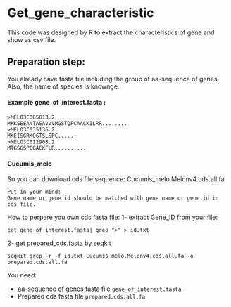 # Get_gene_characteristic
This code was designed by R to extract the characteristics of gene and show as csv file.  
## Preparation step:
You already have fasta file including the group of aa-sequence of genes. Also, the name of species is knownge.

#### Example gene_of_interest.fasta : 

```
>MELO3C005013.2
MKKSEEANTASAVVVMGSTQPCAACKILRR........
>MELO3C035136.2
MKEISGRKQGTSLSPC......
>MELO3C012908.2
MTGSGSPCGACKFLR..........
```
#### Cucumis_melo 
So you can download cds file sequence: Cucumis_melo.Melonv4.cds.all.fa
```
Put in your mind:
Gene name or gene id should be matched with gene name or gene id in cds file.
```

How to perpare you own cds fasta file:
1- extract Gene_ID from your file:
```
cat gene of interest.fasta| grep ">" > id.txt
```
2- get  prepared_cds.fasta by seqkit
```
seqkit grep -r -f id.txt Cucumis_melo.Melonv4.cds.all.fa -o prepared.cds.all.fa 
```
You need: 
- aa-sequence of genes fasta file ``` gene_of_interest.fasta ```
- Prepared cds fasta file ``` prepared.cds.all.fa ```
